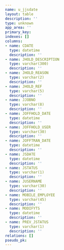 ```yaml
---
name: u_jjsdate
layout: table
description: ''
type: unknown
app_area: ''
primary_key: 
indexes: []
columns:
- name: CDATE
  type: datetime
  description: ''
- name: JHOLD_DESCRIPTION
  type: varchar(300)
  description: ''
- name: JHOLD_REASON
  type: varchar(2)
  description: ''
- name: JHOLD_REF
  type: varchar(5)
  description: ''
- name: JJOBNO
  type: varchar(8)
  description: ''
- name: JOFFHOLD_DATE
  type: datetime
  description: ''
- name: JOFFHOLD_USER
  type: varchar(30)
  description: ''
- name: JOFFTRAN_DATE
  type: datetime
  description: ''
- name: JSDATE
  type: datetime
  description: ''
- name: JSTATUS
  type: varchar(1)
  description: ''
- name: JUSERNAME
  type: varchar(30)
  description: ''
- name: MOBILE_EMPLOYEE
  type: varchar(45)
  description: ''
- name: MODIFYTS
  type: datetime
  description: ''
- name: PREV_JSTATUS
  type: varchar(1)
  description: ''
relations: []
pseudo_pk: 
---
```


